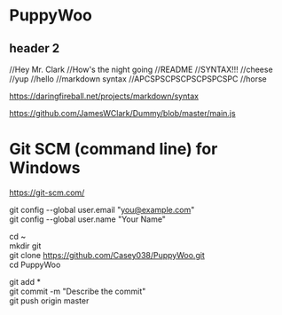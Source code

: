 # PuppyWoo

## header 2

//Hey Mr. Clark
//How's the night going
//README
//SYNTAX!!!
//cheese
//yup
//hello
//markdown syntax
//APCSPSCPSCPSCPSPCSPC
//horse


https://daringfireball.net/projects/markdown/syntax

https://github.com/JamesWClark/Dummy/blob/master/main.js

# Git SCM (command line) for Windows

https://git-scm.com/


git config --global user.email "you@example.com"  
git config --global user.name "Your Name"  


cd ~  
mkdir git  
git clone https://github.com/Casey038/PuppyWoo.git  
cd PuppyWoo  


git add *  
git commit -m "Describe the commit"  
git push origin master


